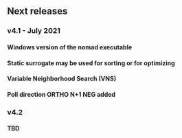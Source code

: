 ## Next releases

### v4.1 - July 2021

#### Windows version of the nomad executable

#### Static surrogate may be used for sorting or for optimizing

#### Variable Neighborhood Search (VNS)

#### Poll direction ORTHO N+1 NEG added

### v4.2

#### TBD

